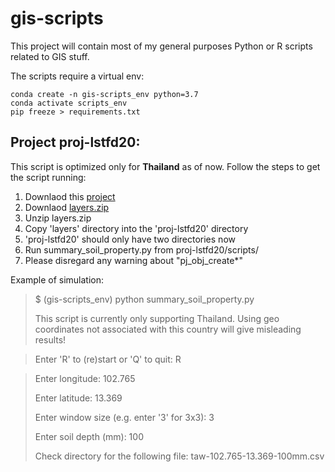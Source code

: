 # gis-scripts
This project will contain most of my general purposes Python or R scripts related to GIS stuff.

The scripts require a virtual env:
```
conda create -n gis-scripts_env python=3.7
conda activate scripts_env
pip freeze > requirements.txt
```

## Project **proj-lstfd20**:

This script is optimized only for **Thailand** as of now. Follow the steps to get the script running:

1. Downlaod this [project](https://github.com/eusojk/gis-scripts/archive/master.zip) 
2. Downlaod [layers.zip](https://www.dropbox.com/s/74hpv9d56a8s461/layers.zip?dl=0)
3. Unzip layers.zip
4. Copy 'layers' directory into the 'proj-lstfd20' directory
5. 'proj-lstfd20' should only have two directories now
6. Run summary_soil_property.py from proj-lstfd20/scripts/ 
7. Please disregard any warning about "pj_obj_create*"

Example of simulation:
> $ (gis-scripts_env) python summary_soil_property.py
>
>This script is currently only supporting Thailand. Using geo coordinates not associated with this country will give misleading results!

> Enter 'R' to (re)start or 'Q' to quit: R

> Enter longitude: 102.765
>
> Enter latitude: 13.369
>
> Enter window size (e.g. enter '3' for 3x3): 3
>
> Enter soil depth (mm): 100
>
> Check directory for the following file:  taw-102.765-13.369-100mm.csv
